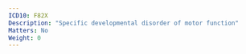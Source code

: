 ```yaml
---
ICD10: F82X
Description: "Specific developmental disorder of motor function"
Matters: No
Weight: 0
---
```

